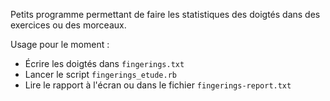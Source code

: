 Petits programme permettant de faire les statistiques des doigtés dans des exercices ou des morceaux.

Usage pour le moment&nbsp;:

+ Écrire les doigtés dans `fingerings.txt`
+ Lancer le script `fingerings_etude.rb`
+ Lire le rapport à l'écran ou dans le fichier `fingerings-report.txt`